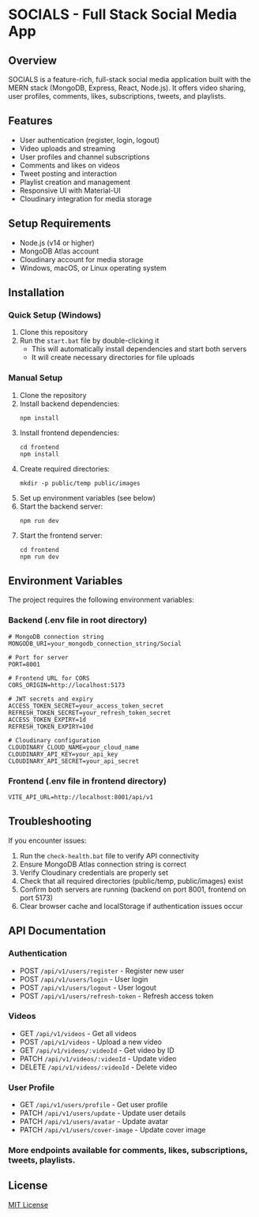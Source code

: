 # SOCIALS - Full Stack Social Media App

## Overview

SOCIALS is a feature-rich, full-stack social media application built with the MERN stack (MongoDB, Express, React, Node.js). It offers video sharing, user profiles, comments, likes, subscriptions, tweets, and playlists.

## Features

- User authentication (register, login, logout)
- Video uploads and streaming
- User profiles and channel subscriptions
- Comments and likes on videos
- Tweet posting and interaction
- Playlist creation and management
- Responsive UI with Material-UI
- Cloudinary integration for media storage

## Setup Requirements

- Node.js (v14 or higher)
- MongoDB Atlas account
- Cloudinary account for media storage
- Windows, macOS, or Linux operating system

## Installation

### Quick Setup (Windows)

1. Clone this repository
2. Run the `start.bat` file by double-clicking it
   - This will automatically install dependencies and start both servers
   - It will create necessary directories for file uploads

### Manual Setup

1. Clone the repository
2. Install backend dependencies:
   ```
   npm install
   ```
3. Install frontend dependencies:
   ```
   cd frontend
   npm install
   ```
4. Create required directories:
   ```
   mkdir -p public/temp public/images
   ```
5. Set up environment variables (see below)
6. Start the backend server:
   ```
   npm run dev
   ```
7. Start the frontend server:
   ```
   cd frontend
   npm run dev
   ```

## Environment Variables

The project requires the following environment variables:

### Backend (.env file in root directory)

```
# MongoDB connection string
MONGODB_URI=your_mongodb_connection_string/Social

# Port for server
PORT=8001

# Frontend URL for CORS
CORS_ORIGIN=http://localhost:5173

# JWT secrets and expiry
ACCESS_TOKEN_SECRET=your_access_token_secret
REFRESH_TOKEN_SECRET=your_refresh_token_secret
ACCESS_TOKEN_EXPIRY=1d
REFRESH_TOKEN_EXPIRY=10d

# Cloudinary configuration
CLOUDINARY_CLOUD_NAME=your_cloud_name
CLOUDINARY_API_KEY=your_api_key
CLOUDINARY_API_SECRET=your_api_secret
```

### Frontend (.env file in frontend directory)

```
VITE_API_URL=http://localhost:8001/api/v1
```

## Troubleshooting

If you encounter issues:

1. Run the `check-health.bat` file to verify API connectivity
2. Ensure MongoDB Atlas connection string is correct
3. Verify Cloudinary credentials are properly set
4. Check that all required directories (public/temp, public/images) exist
5. Confirm both servers are running (backend on port 8001, frontend on port 5173)
6. Clear browser cache and localStorage if authentication issues occur

## API Documentation

### Authentication

- POST `/api/v1/users/register` - Register new user
- POST `/api/v1/users/login` - User login
- POST `/api/v1/users/logout` - User logout
- POST `/api/v1/users/refresh-token` - Refresh access token

### Videos

- GET `/api/v1/videos` - Get all videos
- POST `/api/v1/videos` - Upload a new video
- GET `/api/v1/videos/:videoId` - Get video by ID
- PATCH `/api/v1/videos/:videoId` - Update video
- DELETE `/api/v1/videos/:videoId` - Delete video

### User Profile

- GET `/api/v1/users/profile` - Get user profile
- PATCH `/api/v1/users/update` - Update user details
- PATCH `/api/v1/users/avatar` - Update avatar
- PATCH `/api/v1/users/cover-image` - Update cover image

### More endpoints available for comments, likes, subscriptions, tweets, playlists.

## License

[MIT License](LICENSE)
